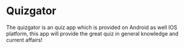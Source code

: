# Quizgator
The quizgator is an quiz app which is provided on Android as well IOS platform, this app will provide the great quiz in general knowledge and current affairs!
